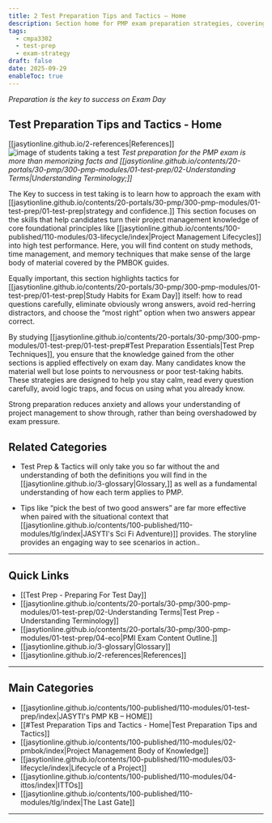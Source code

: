 ```yaml
---
title: 2 Test Preparation Tips and Tactics – Home
description: Section home for PMP exam preparation strategies, covering test-day habits, principles, and contextual learning.
tags:
  - cmpa3302
  - test-prep
  - exam-strategy
draft: false
date: 2025-09-29
enableToc: true
---
```


*Preparation is the key to success on Exam Day*
## Test Preparation Tips and Tactics - Home
 [[jasytionline.github.io/2-references|References]]
 ![image of students taking a test](jasytionline.github.io/assets/images/modules/testing.png)
 *Test preparation for the PMP exam is more than memorizing facts and [[jasytionline.github.io/contents/20-portals/30-pmp/300-pmp-modules/01-test-prep/02-Understanding Terms|Understanding Terminology;]]*

The Key to success in test taking is to  learn how to approach the exam with [[jasytionline.github.io/contents/20-portals/30-pmp/300-pmp-modules/01-test-prep/01-test-prep|strategy and confidence.]] This section focuses on the skills that help candidates turn their project management knowledge of core foundational principles like [[jasytionline.github.io/contents/100-published/110-modules/03-lifecycle/index|Project Management Lifecycles]] into high test performance. Here, you will find content on study methods, time management, and memory techniques that make sense of the large body of material covered by the PMBOK guides.  

Equally important, this section highlights tactics for [[jasytionline.github.io/contents/20-portals/30-pmp/300-pmp-modules/01-test-prep/01-test-prep|Study Habits for Exam Day]] itself: how to read questions carefully, eliminate obviously wrong answers, avoid red-herring distractors, and choose the “most right” option when two answers appear correct.  

By studying [[jasytionline.github.io/contents/20-portals/30-pmp/300-pmp-modules/01-test-prep/01-test-prep#Test Preparation Essentials|Test Prep Techniques]], you ensure that the knowledge gained from the other sections is applied effectively on exam day. Many candidates know the material well but lose points to nervousness or poor test-taking habits. These strategies are designed to help you stay calm, read every question carefully, avoid logic traps, and focus on using what you already know. 

Strong preparation reduces anxiety and allows your understanding of project management to show through, rather than being overshadowed by exam pressure.  

## Related Categories
- Test Prep & Tactics will only take you so far without the and understanding of both the definitions you will find in the [[jasytionline.github.io/3-glossary|Glossary,]] as well as a fundamental understanding of how each term applies to PMP.

- Tips like “pick the best of two good answers” are far more effective when paired with the situational context that [[jasytionline.github.io/contents/100-published/110-modules/tlg/index|JASYTI's Sci Fi Adventure)]] provides. The storyline provides an engaging way to see scenarios in action..  

---
## Quick Links

-  [[Test Prep - Preparing For Test Day]]
- [[jasytionline.github.io/contents/20-portals/30-pmp/300-pmp-modules/01-test-prep/02-Understanding Terms|Test Prep - Understanding Terminology]]
- [[jasytionline.github.io/contents/20-portals/30-pmp/300-pmp-modules/01-test-prep/04-eco|PMI Exam Content Outline.]]  
- [[jasytionline.github.io/3-glossary|Glossary]]
- [[jasytionline.github.io/2-references|References]]

---
## Main Categories

- [[jasytionline.github.io/contents/100-published/110-modules/01-test-prep/index|JASYTI's PMP KB – HOME]]
- [[#Test Preparation Tips and Tactics - Home|Test Preparation Tips and Tactics]]
- [[jasytionline.github.io/contents/100-published/110-modules/02-pmbok/index|Project Management Body of Knowledge]]
- [[jasytionline.github.io/contents/100-published/110-modules/03-lifecycle/index|Lifecycle of a Project]]
- [[jasytionline.github.io/contents/100-published/110-modules/04-ittos/index|ITTOs]]
- [[jasytionline.github.io/contents/100-published/110-modules/tlg/index|The Last Gate]]

---

